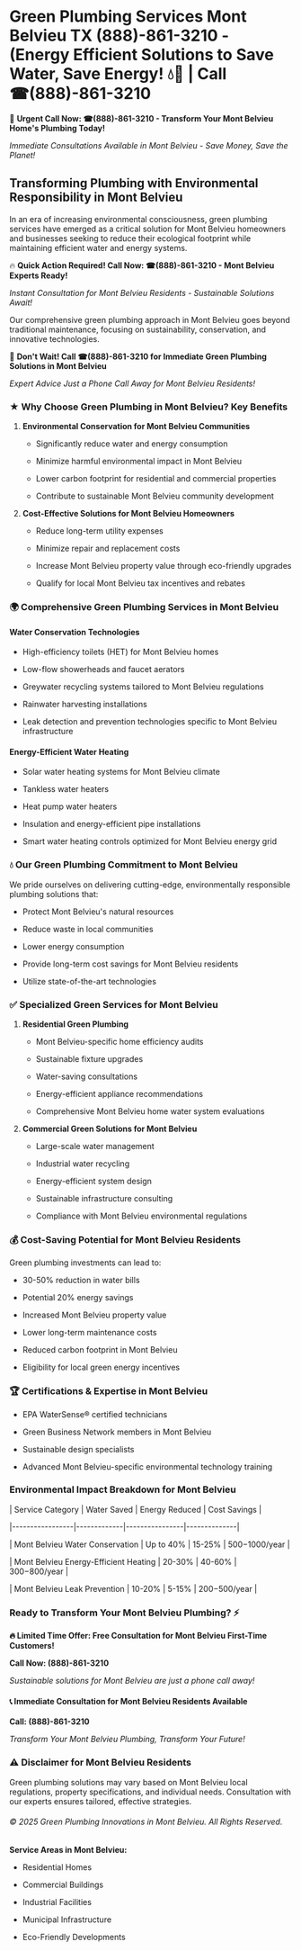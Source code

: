 # Green Plumbing Services Mont Belvieu TX (888)-861-3210 - (Energy Efficient Solutions to Save Water, Save Energy! 💧🌿 | Call ☎(888)-861-3210

🚨 **Urgent Call Now: ☎(888)-861-3210 - Transform Your Mont Belvieu Home's Plumbing Today!**
*Immediate Consultations Available in Mont Belvieu - Save Money, Save the Planet!*

## Transforming Plumbing with Environmental Responsibility in Mont Belvieu

In an era of increasing environmental consciousness, green plumbing services have emerged as a critical solution for Mont Belvieu homeowners and businesses seeking to reduce their ecological footprint while maintaining efficient water and energy systems. 

🔥 **Quick Action Required! Call Now: ☎(888)-861-3210 - Mont Belvieu Experts Ready!**
*Instant Consultation for Mont Belvieu Residents - Sustainable Solutions Await!*

Our comprehensive green plumbing approach in Mont Belvieu goes beyond traditional maintenance, focusing on sustainability, conservation, and innovative technologies.

🚨 **Don't Wait! Call ☎(888)-861-3210 for Immediate Green Plumbing Solutions in Mont Belvieu**
*Expert Advice Just a Phone Call Away for Mont Belvieu Residents!*

### ★ Why Choose Green Plumbing in Mont Belvieu? Key Benefits

1. **Environmental Conservation for Mont Belvieu Communities** 
   - Significantly reduce water and energy consumption
   - Minimize harmful environmental impact in Mont Belvieu
   - Lower carbon footprint for residential and commercial properties
   - Contribute to sustainable Mont Belvieu community development

2. **Cost-Effective Solutions for Mont Belvieu Homeowners** 
   - Reduce long-term utility expenses
   - Minimize repair and replacement costs
   - Increase Mont Belvieu property value through eco-friendly upgrades
   - Qualify for local Mont Belvieu tax incentives and rebates

### 🌍 Comprehensive Green Plumbing Services in Mont Belvieu

#### Water Conservation Technologies
- High-efficiency toilets (HET) for Mont Belvieu homes
- Low-flow showerheads and faucet aerators
- Greywater recycling systems tailored to Mont Belvieu regulations
- Rainwater harvesting installations
- Leak detection and prevention technologies specific to Mont Belvieu infrastructure

#### Energy-Efficient Water Heating
- Solar water heating systems for Mont Belvieu climate
- Tankless water heaters
- Heat pump water heaters
- Insulation and energy-efficient pipe installations
- Smart water heating controls optimized for Mont Belvieu energy grid

### 💧 Our Green Plumbing Commitment to Mont Belvieu

We pride ourselves on delivering cutting-edge, environmentally responsible plumbing solutions that:
- Protect Mont Belvieu's natural resources
- Reduce waste in local communities
- Lower energy consumption
- Provide long-term cost savings for Mont Belvieu residents
- Utilize state-of-the-art technologies

### ✅ Specialized Green Services for Mont Belvieu

1. **Residential Green Plumbing**
   - Mont Belvieu-specific home efficiency audits
   - Sustainable fixture upgrades
   - Water-saving consultations
   - Energy-efficient appliance recommendations
   - Comprehensive Mont Belvieu home water system evaluations

2. **Commercial Green Solutions for Mont Belvieu**
   - Large-scale water management
   - Industrial water recycling
   - Energy-efficient system design
   - Sustainable infrastructure consulting
   - Compliance with Mont Belvieu environmental regulations

### 💰 Cost-Saving Potential for Mont Belvieu Residents

Green plumbing investments can lead to:
- 30-50% reduction in water bills
- Potential 20% energy savings
- Increased Mont Belvieu property value
- Lower long-term maintenance costs
- Reduced carbon footprint in Mont Belvieu
- Eligibility for local green energy incentives

### 🏆 Certifications & Expertise in Mont Belvieu

- EPA WaterSense® certified technicians
- Green Business Network members in Mont Belvieu
- Sustainable design specialists
- Advanced Mont Belvieu-specific environmental technology training

### Environmental Impact Breakdown for Mont Belvieu

| Service Category | Water Saved | Energy Reduced | Cost Savings |
|-----------------|-------------|----------------|--------------|
| Mont Belvieu Water Conservation | Up to 40% | 15-25% | $500-$1000/year |
| Mont Belvieu Energy-Efficient Heating | 20-30% | 40-60% | $300-$800/year |
| Mont Belvieu Leak Prevention | 10-20% | 5-15% | $200-$500/year |

### Ready to Transform Your Mont Belvieu Plumbing? ⚡

**🔥 Limited Time Offer: Free Consultation for Mont Belvieu First-Time Customers!**

**Call Now: (888)-861-3210**
*Sustainable solutions for Mont Belvieu are just a phone call away!*

#### 📞 Immediate Consultation for Mont Belvieu Residents Available

**Call: (888)-861-3210**
*Transform Your Mont Belvieu Plumbing, Transform Your Future!*

### ⚠️ Disclaimer for Mont Belvieu Residents

Green plumbing solutions may vary based on Mont Belvieu local regulations, property specifications, and individual needs. Consultation with our experts ensures tailored, effective strategies.

###### © 2025 Green Plumbing Innovations in Mont Belvieu. All Rights Reserved.

**Service Areas in Mont Belvieu:** 
- Residential Homes
- Commercial Buildings
- Industrial Facilities
- Municipal Infrastructure
- Eco-Friendly Developments
